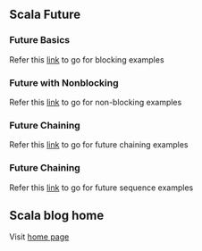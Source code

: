 ## Scala Future

### Future Basics

Refer this [link](/blocking.md) to go for blocking examples

### Future with Nonblocking

Refer this [link](/nonblocking.md) to go for non-blocking examples

### Future Chaining

Refer this [link](/chaining.md) to go for future chaining examples

### Future Chaining

Refer this [link](/sequence.md) to go for future sequence examples

## Scala blog home

Visit [home page](https://nvenkatp.github.io/scala)